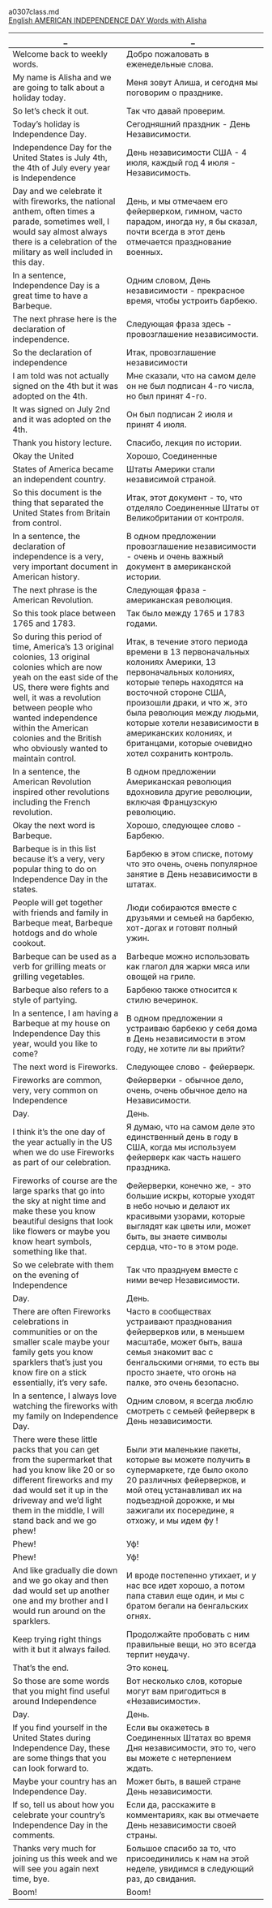 a0307class.md    
[English AMERICAN INDEPENDENCE DAY Words with Alisha](https://www.youtube.com/watch?v=Mw78uBCMv8A)  




_|_
--|--
Welcome back to weekly words.|Добро пожаловать в еженедельные слова.
My name is Alisha and we are going to talk about a holiday today.|Меня зовут Алиша, и сегодня мы поговорим о празднике.
So let’s check it out.|Так что давай проверим.
Today’s holiday is Independence Day.|Сегодняшний праздник - День Независимости.
Independence Day for the United States is July 4th, the 4th of July every year is Independence|День независимости США - 4 июля, каждый год 4 июля - Независимость.
Day and we celebrate it with fireworks, the national anthem, often times a parade, sometimes well, I would say almost always there is a celebration of the military as well included in this day.|День, и мы отмечаем его фейерверком, гимном, часто парадом, иногда ну, я бы сказал, почти всегда в этот день отмечается празднование военных.
In a sentence, Independence Day is a great time to have a Barbeque.|Одним словом, День независимости - прекрасное время, чтобы устроить барбекю.
The next phrase here is the declaration of independence.|Следующая фраза здесь - провозглашение независимости.
So the declaration of independence|Итак, провозглашение независимости
I am told was not actually signed on the 4th but it was adopted on the 4th.|Мне сказали, что на самом деле он не был подписан 4-го числа, но был принят 4-го.
It was signed on July 2nd and it was adopted on the 4th.|Он был подписан 2 июля и принят 4 июля.
Thank you history lecture.|Спасибо, лекция по истории.
Okay the United|Хорошо, Соединенные
States of America became an independent country.|Штаты Америки стали независимой страной.
So this document is the thing that separated the United States from Britain from control.|Итак, этот документ - то, что отделяло Соединенные Штаты от Великобритании от контроля.
In a sentence, the declaration of independence is a very, very important document in American history.|В одном предложении провозглашение независимости - очень и очень важный документ в американской истории.
The next phrase is the American Revolution.|Следующая фраза - американская революция.
So this took place between 1765 and 1783.|Так было между 1765 и 1783 годами.
So during this period of time, America’s 13 original colonies, 13 original colonies which are now yeah on the east side of the US, there were fights and well, it was a revolution between people who wanted independence within the American colonies and the British who obviously wanted to maintain control.|Итак, в течение этого периода времени в 13 первоначальных колониях Америки, 13 первоначальных колониях, которые теперь находятся на восточной стороне США, произошли драки, и что ж, это была революция между людьми, которые хотели независимости в американских колониях, и британцами, которые очевидно хотел сохранить контроль.
In a sentence, the American Revolution inspired other revolutions including the French revolution.|В одном предложении Американская революция вдохновила другие революции, включая Французскую революцию.
Okay the next word is Barbeque.|Хорошо, следующее слово - Барбекю.
Barbeque is in this list because it’s a very, very popular thing to do on Independence Day in the states.|Барбекю в этом списке, потому что это очень, очень популярное занятие в День независимости в штатах.
People will get together with friends and family in Barbeque meat, Barbeque hotdogs and do whole cookout.|Люди собираются вместе с друзьями и семьей на барбекю, хот-догах и готовят полный ужин.
Barbeque can be used as a verb for grilling meats or grilling vegetables.|Barbeque можно использовать как глагол для жарки мяса или овощей на гриле.
Barbeque also refers to a style of partying.|Барбекю также относится к стилю вечеринок.
In a sentence, I am having a Barbeque at my house on Independence Day this year, would you like to come?|В одном предложении я устраиваю барбекю у себя дома в День независимости в этом году, не хотите ли вы прийти?
The next word is Fireworks.|Следующее слово - фейерверк.
Fireworks are common, very, very common on Independence|Фейерверки - обычное дело, очень, очень обычное дело на Независимости.
Day.|День.
I think it’s the one day of the year actually in the US when we do use Fireworks as part of our celebration.|Я думаю, что на самом деле это единственный день в году в США, когда мы используем фейерверк как часть нашего праздника.
Fireworks of course are the large sparks that go into the sky at night time and make these you know beautiful designs that look like flowers or maybe you know heart symbols, something like that.|Фейерверки, конечно же, - это большие искры, которые уходят в небо ночью и делают их красивыми узорами, которые выглядят как цветы или, может быть, вы знаете символы сердца, что-то в этом роде.
So we celebrate with them on the evening of Independence|Так что празднуем вместе с ними вечер Независимости.
Day.|День.
There are often Fireworks celebrations in communities or on the smaller scale maybe your family gets you know sparklers that’s just you know fire on a stick essentially, it’s very safe.|Часто в сообществах устраивают празднования фейерверков или, в меньшем масштабе, может быть, ваша семья знакомит вас с бенгальскими огнями, то есть вы просто знаете, что огонь на палке, это очень безопасно.
In a sentence, I always love watching the fireworks with my family on Independence Day.|Одним словом, я всегда люблю смотреть с семьей фейерверк в День независимости.
There were these little packs that you can get from the supermarket that had you know like 20 or so different fireworks and my dad would set it up in the driveway and we’d light them in the middle, I will stand back and we go phew!|Были эти маленькие пакеты, которые вы можете получить в супермаркете, где было около 20 различных фейерверков, и мой отец устанавливал их на подъездной дорожке, и мы зажигали их посередине, я отхожу, и мы идем фу !
Phew!|Уф!
Phew!|Уф!
And like gradually die down and we go okay and then dad would set up another one and my brother and I would run around on the sparklers.|И вроде постепенно утихает, и у нас все идет хорошо, а потом папа ставил еще один, и мы с братом бегали на бенгальских огнях.
Keep trying right things with it but it always failed.|Продолжайте пробовать с ним правильные вещи, но это всегда терпит неудачу.
That’s the end.|Это конец.
So those are some words that you might find useful around Independence|Вот несколько слов, которые могут вам пригодиться в «Независимости».
Day.|День.
If you find yourself in the United States during Independence Day, these are some things that you can look forward to.|Если вы окажетесь в Соединенных Штатах во время Дня независимости, это то, чего вы можете с нетерпением ждать.
Maybe your country has an Independence Day.|Может быть, в вашей стране День независимости.
If so, tell us about how you celebrate your country’s Independence Day in the comments.|Если да, расскажите в комментариях, как вы отмечаете День независимости своей страны.
Thanks very much for joining us this week and we will see you again next time, bye.|Большое спасибо за то, что присоединились к нам на этой неделе, увидимся в следующий раз, до свидания.
Boom!|Boom!
